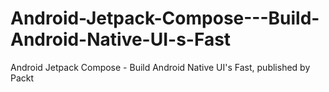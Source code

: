 


# Android-Jetpack-Compose---Build-Android-Native-UI-s-Fast
Android Jetpack Compose - Build Android Native UI's Fast, published by Packt
